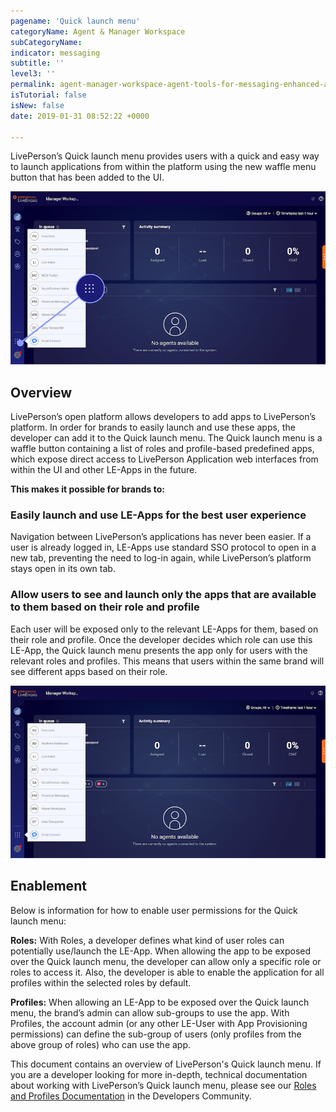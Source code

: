 ```yaml
---
pagename: 'Quick launch menu'
categoryName: Agent & Manager Workspace
subCategoryName: 
indicator: messaging
subtitle: ''
level3: ''
permalink: agent-manager-workspace-agent-tools-for-messaging-enhanced-agent-workspace-for-messaging-quick-launch-menu.html
isTutorial: false
isNew: false
date: 2019-01-31 08:52:22 +0000

---
```


LivePerson’s Quick launch menu provides users with a quick and easy way to launch applications from within the platform using the new waffle menu button that has been added to the UI.

![](img/quick-launch-menu-2.jpg)

## Overview

LivePerson’s open platform allows developers to add apps to LivePerson’s platform. In order for brands to easily launch and use these apps, the developer can add it to the Quick launch menu. The Quick launch menu is a waffle button containing a list of roles and profile-based predefined apps, which expose direct access to LivePerson Application web interfaces from within the UI and other LE-Apps in the future. 

**This makes it possible for brands to:**

### Easily launch and use LE-Apps for the best user experience

Navigation between LivePerson’s applications has never been easier. If a user is already logged in, LE-Apps use standard SSO protocol to open in a new tab, preventing the need to log-in again, while LivePerson’s platform stays open in its own tab.

### Allow users to see and launch only the apps that are available to them based on their role and profile

Each user will be exposed only to the relevant LE-Apps for them, based on their role and profile. Once the developer decides which role can use this LE-App, the Quick launch menu presents the app only for users with the relevant roles and profiles. This means that users within the same brand will see different apps based on their role.

![](img/quick-launch-menu-1.png)

## Enablement

Below is information for how to enable user permissions for the Quick launch menu: 

**Roles:** With Roles, a developer defines what kind of user roles can potentially use/launch the LE-App. When allowing the app to be exposed over the Quick launch menu, the developer can allow only a specific role or roles to access it. Also, the developer is able to enable the application for all profiles within the selected roles by default. 

**Profiles:** When allowing an LE-App to be exposed over the Quick launch menu, the brand’s admin can allow sub-groups to use the app. With Profiles, the account admin (or any other LE-User with App Provisioning permissions) can define the sub-group of users (only profiles from the above group of roles) who can use the app.

This document contains an overview of LivePerson's Quick launch menu. If you are a developer looking for more in-depth, technical documentation about working with LivePerson’s Quick launch menu, please see our [Roles and Profiles Documentation](https://developers.liveperson.com/liveengage-applications-what-is-a-liveengage-application.html#quicklaunch-menu) in the Developers Community.
